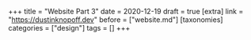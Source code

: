 +++
title = "Website Part 3"
date = 2020-12-19
draft = true
[extra]
link = "https://dustinknopoff.dev"
before = ["website.md"]
[taxonomies]
categories = ["design"]
tags = []
+++
